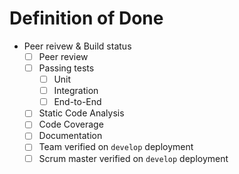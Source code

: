 # Definition of Done

* Peer reivew & Build status
    * [ ] Peer review
    * [ ] Passing tests
        * [ ] Unit
        * [ ] Integration
        * [ ] End-to-End
    * [ ] Static Code Analysis
    * [ ] Code Coverage
    * [ ] Documentation
    * [ ] Team verified on `develop` deployment
    * [ ] Scrum master verified on `develop` deployment
